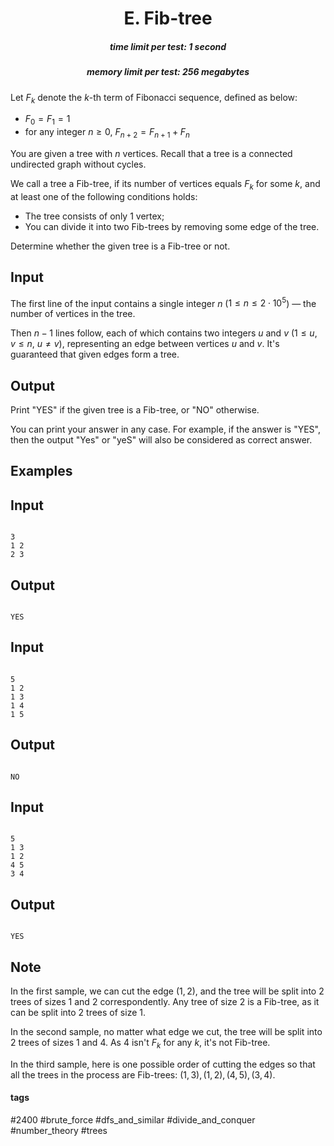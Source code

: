 <h1 style='text-align: center;'> E. Fib-tree</h1>

<h5 style='text-align: center;'>time limit per test: 1 second</h5>
<h5 style='text-align: center;'>memory limit per test: 256 megabytes</h5>

Let $F_k$ denote the $k$-th term of Fibonacci sequence, defined as below:

* $F_0 = F_1 = 1$
* for any integer $n \geq 0$, $F_{n+2} = F_{n+1} + F_n$

You are given a tree with $n$ vertices. Recall that a tree is a connected undirected graph without cycles.

We call a tree a Fib-tree, if its number of vertices equals $F_k$ for some $k$, and at least one of the following conditions holds:

* The tree consists of only $1$ vertex;
* You can divide it into two Fib-trees by removing some edge of the tree.

Determine whether the given tree is a Fib-tree or not.

## Input

The first line of the input contains a single integer $n$ ($1 \leq n \leq 2 \cdot 10^5$) — the number of vertices in the tree.

Then $n-1$ lines follow, each of which contains two integers $u$ and $v$ ($1\leq u,v \leq n$, $u \neq v$), representing an edge between vertices $u$ and $v$. It's guaranteed that given edges form a tree.

## Output

Print "YES" if the given tree is a Fib-tree, or "NO" otherwise.

You can print your answer in any case. For example, if the answer is "YES", then the output "Yes" or "yeS" will also be considered as correct answer.

## Examples

## Input


```

3
1 2
2 3

```
## Output


```

YES

```
## Input


```

5
1 2
1 3
1 4
1 5

```
## Output


```

NO

```
## Input


```

5
1 3
1 2
4 5
3 4

```
## Output


```

YES

```
## Note

In the first sample, we can cut the edge $(1, 2)$, and the tree will be split into $2$ trees of sizes $1$ and $2$ correspondently. Any tree of size $2$ is a Fib-tree, as it can be split into $2$ trees of size $1$.

In the second sample, no matter what edge we cut, the tree will be split into $2$ trees of sizes $1$ and $4$. As $4$ isn't $F_k$ for any $k$, it's not Fib-tree.

In the third sample, here is one possible order of cutting the edges so that all the trees in the process are Fib-trees: $(1, 3), (1, 2), (4, 5), (3, 4)$. 



#### tags 

#2400 #brute_force #dfs_and_similar #divide_and_conquer #number_theory #trees 